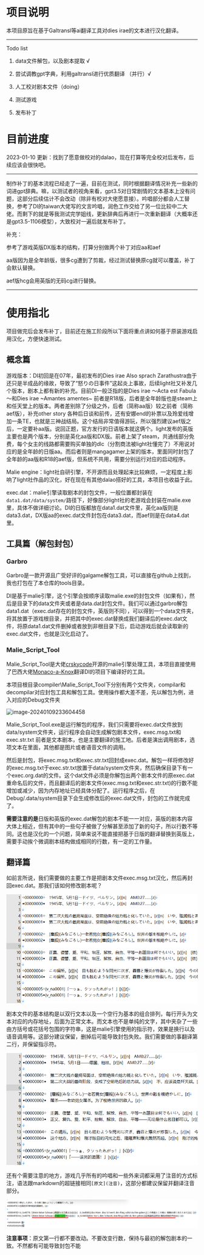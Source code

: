 # 项目说明

本项目原旨在基于Galtransl等ai翻译工具对dies irae的文本进行汉化翻译。

---
Todo list
1. data文件解包，以及剧本提取 √

2. 尝试调教gpt字典，利用galtransl进行优质翻译 （并行）√

3. 人工校对剧本文件（doing）
	
3. 测试游戏
	
3. 发布补丁
	
	
	

# 目前进度

2023-01-10 更新：找到了愿意做校对的dalao，现在打算等完全校对后发布，后续应该会很快吧。

---

制作补丁的基本流程已经走了一遍，目前在测试，同时根据翻译情况补充一些新的词进gpt辞典。嘛，以测试者的视角来看，gpt3.5对日常剧情的文本基本上没有问题，这部分后续估计不会改动（除非有校对大佬愿意接）。吟唱部分都会人工替换，参考了DI的taiwan大佬写的文言吟唱，润色工作交给了另一位比较中二大佬。而剩下的就是等我测试完学姐线，更新辞典后再进行一次重新翻译（大概率还是gpt3.5-1106模型），大致校对一遍后就发布补丁。



补充：

参考了游戏英版DX版本的结构，打算分别做两个补丁对应aa和aef

aa版因为是全年龄版，很多cg遭到了剪裁，经过测试替换原cg就可以覆盖，补丁会默认替换。

aef版hcg会用英版的无码cg进行替换。

---

# 使用指北

项目做完后会发布补丁，目前还在施工阶段所以下面将重点讲如何基于原装游戏启用汉化，方便快速测试。

## 概念篇

游戏版本：DI初回是在07年，最初发布的Dies irae Also sprach Zarathustra由于还只是半成品的缘故，导致了“怒りの日事件”这起炎上事故，后续light社又补发几个版本，剧本上都有新的补充。目前DI一般泛指的是Dies irae ～Acta est Fabula～和Dies irae ~Amantes amentes~ 前者是R18版，后者是全年龄版也是steam上和任天堂上的版本。两者差别除了分级之外，后者（简称aa版）较之前者（简称aef版），补充other story 各种后日谈和前传，还有安娜end的补票以及玲爱线增加一条TE，也就是三神战结局。这个结局非常值得游玩，所以强烈建议aef版之后，一定要补aa版。说回正题，官方发行的日语版本就这俩个。light发布的英版主要也是两个版本，分别是英化aa版和DX版。前者上架了steam，共通线部分免费，每个女主的线路都需要购买单独的dlc（分割商法被light社懂完了）不用说对应的是全年龄的日版aa。而后者则是mangagamer上架的版本，里面同时封包了全年龄的aa版和R18的aef版，但系统不共用，需要分别运行对应的启动程序。



Malie engine：light社自研引擎，不开源而且处理起来比较麻烦，一定程度上影响了light社作品的汉化，好在现在有其他dalao搭好的工具，本项目也收益于此。

exec.dat：malie引擎读取剧本的封包文件，一般位置都封装在`data1.dat/data/system/`路径下，好像部分light社的老游戏会封装在malie.exe里，具体不做详细讨论。DI的日版都放在data1.dat文件里，英化aa版则是data3.dat，DX版aa的exec.dat文件封包在data3.dat，而aef则是在data4.dat里。

## 工具篇（解包封包）

### Garbro

Garbro是一款开源且广受好评的galgame解包工具，可以直接在github上找到，我也打包在了本仓库的tools目录。

DI是基于malie引擎，这个引擎会按顺序读取malie.exe的封包文件（如果有），然后是目录下的data文件夹或者是data.dat封包文件。我们可以通过garbro解包data1.dat（exec.dat存在的封包文件，英版则不同），可以得到一个data文件夹，将其放置于游戏根目录，并把其中的exec.dat替换成我们翻译后的exec.dat文件，将原data1.dat文件删掉或者放到非根目录下后，启动游戏后就会读取新的exec.dat文件，也就是汉化启动了。

### Malie_Script_Tool

Malie_Script_Tool是大佬[crskycode](https://github.com/crskycode/Malie_Script_Tool)开源的malie引擎处理工具，本项目直接使用了巴西大佬[Monaco-a-Knox](https://github.com/Monaco-a-Knox/Dia-da-Ira)翻译DI的项目下编译好的工具。

本项目根目录compiler\Malie_Script_Tool下分别有两个文件夹，compilar和decompilar对应封包工具和解包工具。使用操作都大差不差，先以解包为例，进入对应的Debug文件夹

![image-20240109233604458](RE想·ADME.assets/image-20240109233604458.png)

Malie_Script_Tool.exe是运行解包的程序，我们只需要将exec.dat文件放到data/system文件夹，运行程序会自动生成解包剧本文件，exec.msg.txt和exec.str.txt 前者是文本剧本，也是主要翻译的施工地。后者是演出调用剧本，选项文本在里面，其他都是图片或者语音文件的调用。

然后是封包，将exec.msg.txt和exec.str.txt回封成exec.dat。解包一样将修改好的exec.msg.txt于exec.str.txt放置于data/system文件夹，然后确保目录下有一个exec.org.dat的文件。这个dat文件必须是你解包出两个剧本文件的原exec.dat重命名后的文件，而且翻译后的剧本文件(exec.msg.txt和exec.str.txt)的行数不能增加或减少，因为内存地址已经具体分配了。运行程序之后，在Debug/.data/system目录下会生成修改后的exec.dat文件，封包的工作就完成了。

**需要注意的是**日版和英版的exec.dat解包的剧本不能一一对应，英版的剧本内容大体上相近，但有其中的一些句子被做了分解甚至添加了新的句子，所以行数不等同。这也是汉化的一个问题，简单来说不能直接把基于日版的翻译替换到英版上，需要手动挨个微调剧本结构做成相同的行数，有一定的工作量。



## 翻译篇

如前言所说，我们需要做的主要工作是把剧本文件exec.msg.txt汉化，然后再封回exec.dat。那我们该如何修改剧本呢？

![image-20240110012419912](README.assets/image-20240110012419912.png)

剧本文件的基本结构是以双行文本以及一个空行为基本的组合排列，每行开头为文本对应的内存地址，后面为正常文本。而文本也不是单纯的文字，其中夹杂了一些由方括号或花括号包围的字符串，这是malie引擎使用的指示符，效果是换行以及语音调用等。这部分建议保留，删掉后可能导致封包失败。我们需要做的事翻译第二行，并保留指示符。

![image-20240110012428110](README.assets/image-20240110012428110.png)

还有个需要注意的地方，游戏几乎所有的吟唱和一些外来词都采用了注音的方式标注，语法跟markdown的超链接相同`[原文](注音)`，这部分都建议保留并翻译注音部分。

![image-20240110012950444](README.assets/image-20240110012950444.png)



**注意事项**：原文第一行都不要改动。不要改变行数，保持与最初的解包剧本的一致。不然都有可能导致封包不能





> 

